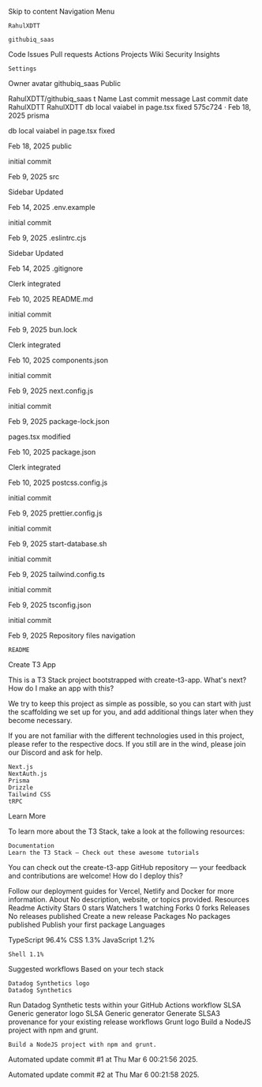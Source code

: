 Skip to content
Navigation Menu

    RahulXDTT

    githubiq_saas

Code
Issues
Pull requests
Actions
Projects
Wiki
Security
Insights

    Settings

Owner avatar
githubiq_saas
Public

RahulXDTT/githubiq_saas
t
Name	Last commit message
	Last commit date
RahulXDTT
RahulXDTT
db local vaiabel in page.tsx fixed
575c724
 · 
Feb 18, 2025
prisma
    
db local vaiabel in page.tsx fixed
    
Feb 18, 2025
public
    
initial commit
    
Feb 9, 2025
src
    
Sidebar Updated
    
Feb 14, 2025
.env.example
    
initial commit
    
Feb 9, 2025
.eslintrc.cjs
    
Sidebar Updated
    
Feb 14, 2025
.gitignore
    
Clerk integrated
    
Feb 10, 2025
README.md
    
initial commit
    
Feb 9, 2025
bun.lock
    
Clerk integrated
    
Feb 10, 2025
components.json
    
initial commit
    
Feb 9, 2025
next.config.js
    
initial commit
    
Feb 9, 2025
package-lock.json
    
pages.tsx modified
    
Feb 10, 2025
package.json
    
Clerk integrated
    
Feb 10, 2025
postcss.config.js
    
initial commit
    
Feb 9, 2025
prettier.config.js
    
initial commit
    
Feb 9, 2025
start-database.sh
    
initial commit
    
Feb 9, 2025
tailwind.config.ts
    
initial commit
    
Feb 9, 2025
tsconfig.json
    
initial commit
    
Feb 9, 2025
Repository files navigation

    README

Create T3 App

This is a T3 Stack project bootstrapped with create-t3-app.
What's next? How do I make an app with this?

We try to keep this project as simple as possible, so you can start with just the scaffolding we set up for you, and add additional things later when they become necessary.

If you are not familiar with the different technologies used in this project, please refer to the respective docs. If you still are in the wind, please join our Discord and ask for help.

    Next.js
    NextAuth.js
    Prisma
    Drizzle
    Tailwind CSS
    tRPC

Learn More

To learn more about the T3 Stack, take a look at the following resources:

    Documentation
    Learn the T3 Stack — Check out these awesome tutorials

You can check out the create-t3-app GitHub repository — your feedback and contributions are welcome!
How do I deploy this?

Follow our deployment guides for Vercel, Netlify and Docker for more information.
About
No description, website, or topics provided.
Resources
Readme
Activity
Stars
0 stars
Watchers
1 watching
Forks
0 forks
Releases
No releases published
Create a new release
Packages
No packages published
Publish your first package
Languages

TypeScript 96.4%
CSS 1.3%
JavaScript 1.2%

    Shell 1.1% 

Suggested workflows
Based on your tech stack

    Datadog Synthetics logo
    Datadog Synthetics

Run Datadog Synthetic tests within your GitHub Actions workflow
SLSA Generic generator logo
SLSA Generic generator
Generate SLSA3 provenance for your existing release workflows
Grunt logo
Build a NodeJS project with npm and grunt.

    Build a NodeJS project with npm and grunt.


Automated update commit #1 at Thu Mar  6 00:21:56 2025.

Automated update commit #2 at Thu Mar  6 00:21:58 2025.